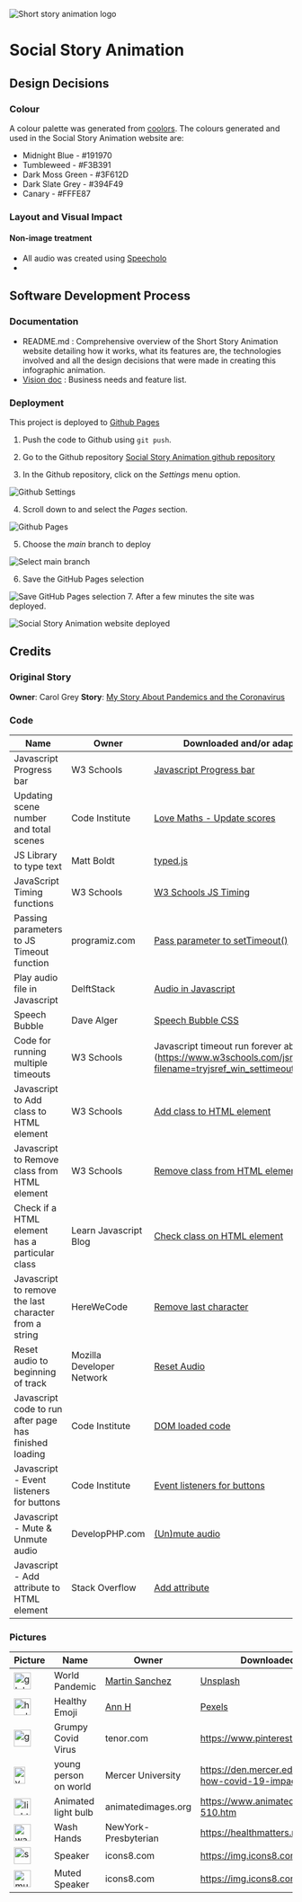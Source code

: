 ![Short story animation logo](assets/images/logo.png)

# Social Story Animation

## Design Decisions
### Colour
A colour palette was generated from [coolors](https://coolors.co).  The colours generated and used in the Social Story Animation website are:
* Midnight Blue - #191970
* Tumbleweed - #F3B391
* Dark Moss Green - #3F612D
* Dark Slate Grey - #394F49
* Canary - #FFFE87

### Layout and Visual Impact
#### Non-image treatment
* All audio was created using [Speecholo](https://app.blasteronline.com/speechelo/)
* 
## Software Development Process
### Documentation  
- README.md :  Comprehensive overview of the Short Story Animation website detailing how it works, what its features are, the technologies involved and all the design decisions that were made in creating this infographic animation.
- [Vision doc](documentation/vision-document-carol-grey-social-stories-portfolilio-2-js.docx) :  Business needs and feature list.

### Deployment
This project is deployed to [Github Pages](https://liz-conway.github.io/Portfolio-2-JS-Short-Story-Animation/)

1. Push the code to Github using `git push`.

2. Go to the Github repository [Social Story Animation github repository](https://github.com/Liz-Conway/Portfolio-2-JS-Short-Story-Animation)

3. In the Github repository, click on the *Settings* menu option.

![Github Settings](documentation/deploy/deploy-github-settings.png)

4. Scroll down to and select the *Pages* section.

![Github Pages](documentation/deploy/deploy-github-pages.png)

5. Choose the *main* branch to deploy

![Select main branch](documentation/deploy/deploy-select-main-branch.png)

6. Save the GitHub Pages selection

![Save GitHub Pages selection](documentation/deploy/deploy-github-save.png)
7. After a few minutes the site was deployed.

![Social Story Animation website deployed](documentation/deploy/deploy-github-deployed.png)


## Credits
### Original Story
**Owner**: Carol Grey
**Story**: [My Story About
Pandemics and the Coronavirus](https://carolgraysocialstories.com/wp-content/uploads/2020/03/Pandemics-and-the-Coronavirus.pdf)

### Code

| Name                                                   | Owner                     | Downloaded and/or adapted from                                                                                                                                                             |
| ------------------------------------------------------ | ------------------------- | ------------------------------------------------------------------------------------------------------------------------------------------------------------------------------------------ |
| Javascript Progress bar                                | W3 Schools                | [Javascript Progress bar](https://www.w3schools.com/howto/howto_js_progressbar.asp)                                                                                                        |
| Updating scene number and total scenes                 | Code Institute            | [Love Maths - Update scores](https://learn.codeinstitute.net/courses/course-v1:CodeInstitute+LM101+2021_T1/courseware/2d651bf3f23e48aeb9b9218871912b2e/8775beaed6ed403d92318845af971b30/)  |
| JS Library to type text                                | Matt Boldt                | [typed.js](https://github.com/mattboldt/typed.js/)                                                                                                                                         |
| JavaScript Timing functions                            | W3 Schools                | [W3 Schools JS Timing](https://www.w3schools.com/js/tryit.asp?filename=tryjs_timing2)                                                                                                      |
| Passing parameters to JS Timeout function              | programiz.com             | [Pass parameter to setTimeout()](https://www.programiz.com/javascript/examples/pass-parameter-setTimeout)                                                                                  |
| Play audio file in Javascript                          | DelftStack                | [Audio in Javascript](https://www.delftstack.com/howto/javascript/play-audio-javascript/)                                                                                                  |
| Speech Bubble                                          | Dave Alger                | [Speech Bubble CSS](https://codepen.io/run-time/pen/VNRBJd)                                                                                                                                |
| Code for running multiple timeouts                     | W3 Schools                | Javascript timeout run forever able to stop](https://www.w3schools.com/jsref/tryit.asp?filename=tryjsref_win_settimeout_cleartimeout2)                                                     |
| Javascript to Add class to HTML element                | W3 Schools                | [Add class to HTML element](https://www.w3schools.com/howto/howto_js_add_class.asp)                                                                                                        |
| Javascript to Remove class from HTML element           | W3 Schools                | [Remove class from HTML element](https://www.w3schools.com/howto/howto_js_rempve_class.asp)                                                                                                |
| Check if a HTML element has a particular class         | Learn Javascript Blog     | [Check class on HTML element](https://blog.learnjavascript.online/posts/javascript-has-class/)                                                                                             |
| Javascript to remove the last character from a string  | HereWeCode                | [Remove last character](https://herewecode.io/blog/remove-last-character-string-javascript/)                                                                                               |
| Reset audio to beginning of track                      | Mozilla Developer Network | [Reset Audio](https://developer.mozilla.org/en-US/docs/Web/API/HTMLMediaElement/currentTime)                                                                                               |
| Javascript code to run after page has finished loading | Code Institute            | [DOM loaded code](https://learn.codeinstitute.net/courses/course-v1:CodeInstitute+LM101+2021_T1/courseware/2d651bf3f23e48aeb9b9218871912b2e/78f3c10a937c4fe09640c7c0098d16bd/)             |
| Javascript - Event listeners for buttons               | Code Institute            | [Event listeners for buttons](https://learn.codeinstitute.net/courses/course-v1:CodeInstitute+LM101+2021_T1/courseware/2d651bf3f23e48aeb9b9218871912b2e/78f3c10a937c4fe09640c7c0098d16bd/) |
| Javascript - Mute & Unmute audio                       | DevelopPHP.com            | [(Un)mute audio](https://www.developphp.com/video/JavaScript/Audio-Play-Pause-Mute-Buttons-Tutorial)|
|      Javascript - Add attribute to HTML element        |  Stack Overflow           |         [Add attribute](https://stackoverflow.com/questions/27466969/how-to-add-attribute-to-html-element-using-javascript)|

### Pictures

| Picture                    | Name | Owner           | Downloaded and/or adapted from|
| --- | -------------------------- | --------------- | ---------------------------------------------------------------------------------- |
|<img src="assets/images/spinning-pandemic-globe-large.gif" alt="global pandemic" width="30" height="30">| World Pandemic           | [Martin Sanchez](https://unsplash.com/@martinsanchez) | [Unsplash](https://unsplash.com/s/photos/pandemic)|
|<img src="assets/images/healthy-emoji.png" alt="healthy emoji" width="30" height="30">|Healthy Emoji|[Ann H](https://www.pexels.com/@ann-h-45017)|[Pexels](https://www.pexels.com/photo/man-people-blur-ball-7313320/)|
|<img src="assets/images/grumpy-spike.gif" alt="grumpy covid virus" width="30" height="30">|Grumpy Covid Virus | tenor.com | https://www.pinterest.fr/pin/313492824066573963/ |
|<img src="assets/images/world-young-person.gif" alt="young person sitting on world" width="20" height="30">| young person on world | Mercer University | https://den.mercer.edu/students-animations-depict-how-covid-19-impacts-daily-routines/
| <img src="assets/images/light-bulb.gif" alt="light bulb" width="30" height="30"> |Animated light bulb | animatedimages.org | https://www.animatedimages.org/cat-light-bulb-510.htm |
| <img src="assets/images/wash-hands.gif" alt="washing hands" width="30" height="30"> |Wash Hands | NewYork-Presbyterian | https://healthmatters.nyp.org/tag/soap/ |
| <img src="assets/images/speaker.png" alt="speaker" width="30" height="30"> |Speaker | icons8.com | https://img.icons8.com/ios/2x/speaker.png |
| <img src="assets/images/speaker-muted.png" alt="muted speaker" width="30" height="30"> |Muted Speaker | icons8.com | https://img.icons8.com/ios/2x/speaker.png |

